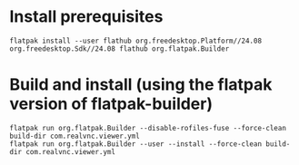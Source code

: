 # Install prerequisites
```
flatpak install --user flathub org.freedesktop.Platform//24.08 org.freedesktop.Sdk//24.08 flathub org.flatpak.Builder
```

# Build and install (using the flatpak version of flatpak-builder)
```
flatpak run org.flatpak.Builder --disable-rofiles-fuse --force-clean build-dir com.realvnc.viewer.yml
flatpak run org.flatpak.Builder --user --install --force-clean build-dir com.realvnc.viewer.yml
```
